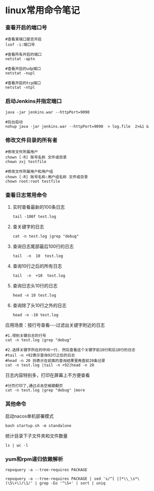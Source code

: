 # linux常用命令笔记

### 查看开启的端口号

```shell
#查看某端口是否开启
lsof -i:端口号

#查看所有开启的端口
netstat -aptn

#查看开启的udp端口
netstat -nupl

#查看开启的tcp端口
netstat -ntpl
```



### 启动Jenkins并指定端口

```shell
java -jar jenkins.war --httpPort=9090

#后台启动
nohup java -jar jenkins.war --httpPort=9090  > log.file  2>&1 &
```



### 修改文件目录的所有者

```shell
#修改文件所属用户
chown [-R] 账号名称 文件或目录
chown zxj testfile

#修改文件所属用户和用户组
chown [-R] 账号名称:用户组名称 文件或目录
chown root:root testfile
```



### 查看日志常用命令

1. 实时查看最新的100条日志

   ```shell
   tail -100f test.log 
   ```

2. 查关键字的日志

   ```shell
   cat -n test.log |grep "debug"
   ```

3. 查询日志尾部最后100行的日志

   ```shell
   tail  -n  10  test.log
   ```

4. 查询10行之后的所有日志

   ```shell
   tail  -n  +10  test.log
   ```

5. 查询日志头10行的日志

   ```shell
   head -n 10 test.log
   ```

6. 查询除了头10行之外的日志

   ```shell
   head -n -10 test.log
   ```

   

应用场景：按行号查看---过滤出关键字附近的日志

```shell
#1.得到关键日志的行号
cat -n test.log |grep "debug"  

#2.选择关键字所在的中间一行. 然后查看这个关键字前10行和后10行的日志
#tail -n +92表示查询92行之后的日志
#head -n 20 则表示在前面的查询结果里再查前20条记录
cat -n test.log |tail -n +92|head -n 20 
```

日志内容特别多，打印在屏幕上不方便查看

```shell
#分页打印了,通过点击空格键翻页
cat -n test.log |grep "debug" |more
```

### 其他命令

启动nacos单机部署模式

```shell
bash startup.sh -m standalone
```



统计目录下子文件夹和文件数量

```shell
ls | wc -l
```

### yum和rpm递归依赖解析

```shell
repoquery -a --tree-requires PACKAGE

repoquery -a --tree-requires PACKAGE | sed 's/^[ |]*\\_\s*\(\S\+\)/\1/' | grep -Eo '^\S+' | sort | uniq
```

